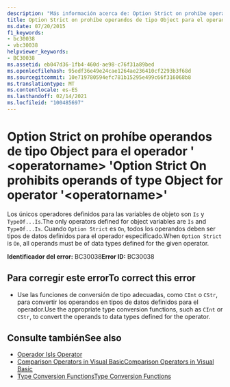 ```yaml
---
description: "Más información acerca de: Option Strict on prohíbe operandos de tipo Object para el operador ' <operatorname> '"
title: Option Strict on prohíbe operandos de tipo Object para el operador ' <operatorname> '
ms.date: 07/20/2015
f1_keywords:
- bc30038
- vbc30038
helpviewer_keywords:
- BC30038
ms.assetid: eb047d36-1fb4-460d-ae98-c76f31a89bed
ms.openlocfilehash: 95edf36e49e24cae1264ae236410cf2293b3f68d
ms.sourcegitcommit: 10e719780594efc781b15295e499c66f316068b8
ms.translationtype: MT
ms.contentlocale: es-ES
ms.lasthandoff: 02/14/2021
ms.locfileid: "100485697"
---
```

# <a name="option-strict-on-prohibits-operands-of-type-object-for-operator-operatorname"></a><span data-ttu-id="1f454-103">Option Strict on prohíbe operandos de tipo Object para el operador ' \<operatorname> '</span><span class="sxs-lookup"><span data-stu-id="1f454-103">Option Strict On prohibits operands of type Object for operator '\<operatorname>'</span></span>

<span data-ttu-id="1f454-104">Los únicos operadores definidos para las variables de objeto son `Is` y `TypeOf...Is`.</span><span class="sxs-lookup"><span data-stu-id="1f454-104">The only operators defined for object variables are `Is` and `TypeOf...Is`.</span></span> <span data-ttu-id="1f454-105">Cuando `Option Strict` es `On`, todos los operandos deben ser tipos de datos definidos para el operador especificado.</span><span class="sxs-lookup"><span data-stu-id="1f454-105">When `Option Strict` is `On`, all operands must be of data types defined for the given operator.</span></span>  
  
 <span data-ttu-id="1f454-106">**Identificador del error:** BC30038</span><span class="sxs-lookup"><span data-stu-id="1f454-106">**Error ID:** BC30038</span></span>  
  
## <a name="to-correct-this-error"></a><span data-ttu-id="1f454-107">Para corregir este error</span><span class="sxs-lookup"><span data-stu-id="1f454-107">To correct this error</span></span>  
  
- <span data-ttu-id="1f454-108">Use las funciones de conversión de tipo adecuadas, como `CInt` o `CStr`, para convertir los operandos en tipos de datos definidos para el operador.</span><span class="sxs-lookup"><span data-stu-id="1f454-108">Use the appropriate type conversion functions, such as `CInt` or `CStr`, to convert the operands to data types defined for the operator.</span></span>  
  
## <a name="see-also"></a><span data-ttu-id="1f454-109">Consulte también</span><span class="sxs-lookup"><span data-stu-id="1f454-109">See also</span></span>

- [<span data-ttu-id="1f454-110">Operador Is</span><span class="sxs-lookup"><span data-stu-id="1f454-110">Is Operator</span></span>](../language-reference/operators/is-operator.md)
- [<span data-ttu-id="1f454-111">Comparison Operators in Visual Basic</span><span class="sxs-lookup"><span data-stu-id="1f454-111">Comparison Operators in Visual Basic</span></span>](../programming-guide/language-features/operators-and-expressions/comparison-operators.md)
- [<span data-ttu-id="1f454-112">Type Conversion Functions</span><span class="sxs-lookup"><span data-stu-id="1f454-112">Type Conversion Functions</span></span>](../language-reference/functions/type-conversion-functions.md)
